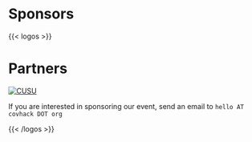 # Sponsors

{{< logos >}}

# Partners

<a href="https://cusu.org"><img alt="CUSU" src="/images/sponsors/cusu-logo.png"/></a>

If you are interested in sponsoring our event, send an email to `hello AT covhack DOT org`

{{< /logos >}}
